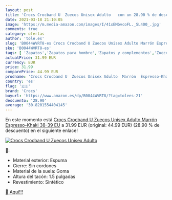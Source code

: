 ```yaml
---
layout: post
title: 'Crocs Crocband U  Zuecos Unisex Adulto   con un 28.90 % de descuento'
date: 2021-03-18 21:10:05
image: 'https://m.media-amazon.com/images/I/41xEMbvcoFL._SL400_.jpg'
comments: true
category: ofertas
author: 'tole.es'
slug: 'B0044WVRT8-es Crocs Crocband U Zuecos Unisex Adulto Marrón Espresso-...'
sku: 'B0044WVRT8-es'
tags: [ 'Zapatos','Zapatos para hombre','Zapatos y complementos','Zuecos y mules para hombre','crocs','zuecos', ]
actualPrice: 31.99 EUR
currency: EUR
price: 31.99
comparePrice: 44.99 EUR
prodname: 'Crocs Crocband U  Zuecos Unisex Adulto  Marrón  Espresso-Khaki   38-39 EU'
country: 'es'
flag: '🇪🇸'
brand: 'Crocs'
buyurl: 'https://www.amazon.es/dp/B0044WVRT8/?tag=tolees-21'
descuento: '28.90'
average: '30.8201554404145'
---
```


En este momento está [Crocs Crocband U  Zuecos Unisex Adulto  Marrón  Espresso-Khaki   38-39 EU](https://www.amazon.es/dp/B0044WVRT8/?tag=tolees-21) a 31.99 EUR (original: 44.99 EUR) (28.90 %  de descuento) en el siguiente enlace!

[![Crocs Crocband U  Zuecos Unisex Adulto  ](https://m.media-amazon.com/images/I/41xEMbvcoFL._SL400_.jpg)](https://www.amazon.es/dp/B0044WVRT8/?tag=tolees-21)

🔎:

- Material exterior: Espuma
- Cierre: Sin cordones
- Material de la suela: Goma
- Altura del tacón: 1.5 pulgadas
- Revestimiento: Sintético

[🛒 Aquí!!!](https://www.amazon.es/dp/B0044WVRT8/?tag=tolees-21)
